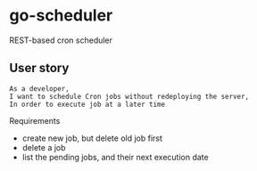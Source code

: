 # go-scheduler
REST-based cron scheduler


## User story 

```
As a developer,
I want to schedule Cron jobs without redeploying the server,
In order to execute job at a later time
```

Requirements
- create new job, but delete old job first
- delete a job
- list the pending jobs, and their next execution date
